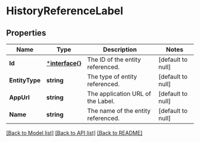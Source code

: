 # HistoryReferenceLabel

## Properties
Name | Type | Description | Notes
------------ | ------------- | ------------- | -------------
**Id** | [***interface{}**](interface{}.md) | The ID of the entity referenced. | [default to null]
**EntityType** | **string** | The type of entity referenced. | [default to null]
**AppUrl** | **string** | The application URL of the Label. | [default to null]
**Name** | **string** | The name of the entity referenced. | [default to null]

[[Back to Model list]](../README.md#documentation-for-models) [[Back to API list]](../README.md#documentation-for-api-endpoints) [[Back to README]](../README.md)

